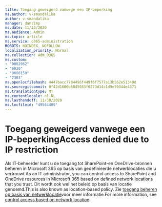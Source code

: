 ```yaml
---
title: Toegang geweigerd vanwege een IP-beperking
ms.author: v-smandalika
author: v-smandalika
manager: dansimp
ms.date: 11/23/2020
ms.audience: Admin
ms.topic: article
ms.service: o365-administration
ROBOTS: NOINDEX, NOFOLLOW
localization_priority: Normal
ms.collection: Adm_O365
ms.custom:
- "9002962"
- "6830"
- "9000150"
- "7303"
ms.openlocfilehash: 4447bacc7784496f449f6f7577a13b562e51349d
ms.sourcegitcommit: 0f42d1600b6845083f0273d14c1d9e59344e4371
ms.translationtype: MT
ms.contentlocale: nl-NL
ms.lasthandoff: 11/30/2020
ms.locfileid: "49564489"
---
```

# <a name="access-denied-due-to-ip-restriction"></a><span data-ttu-id="3f153-102">Toegang geweigerd vanwege een IP-beperking</span><span class="sxs-lookup"><span data-stu-id="3f153-102">Access denied due to IP restriction</span></span>

<span data-ttu-id="3f153-103">Als IT-beheerder kunt u de toegang tot SharePoint-en OneDrive-bronnen beheren in Microsoft 365 op basis van gedefinieerde netwerklocaties die u vertrouwt.</span><span class="sxs-lookup"><span data-stu-id="3f153-103">As an IT administrator, you can control access to SharePoint and OneDrive resources in Microsoft 365 based on defined network locations that you trust.</span></span> <span data-ttu-id="3f153-104">Dit wordt ook wel het beleid op basis van locatie genoemd.</span><span class="sxs-lookup"><span data-stu-id="3f153-104">This is also known as location-based policy.</span></span> <span data-ttu-id="3f153-105">Zie [toegang beheren op basis van netwerklocatie](https://docs.microsoft.com/sharepoint/control-access-based-on-network-location)voor meer informatie.</span><span class="sxs-lookup"><span data-stu-id="3f153-105">For more information, see [control access based on network location](https://docs.microsoft.com/sharepoint/control-access-based-on-network-location).</span></span>

